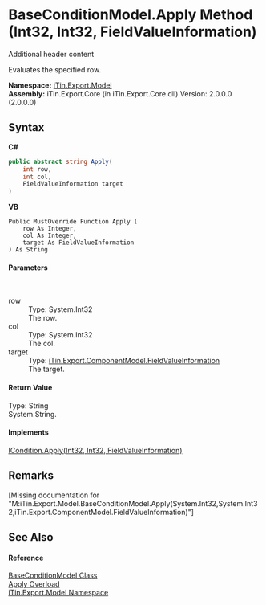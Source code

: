 # BaseConditionModel.Apply Method (Int32, Int32, FieldValueInformation)
Additional header content 

Evaluates the specified row.

**Namespace:**&nbsp;<a href="N_iTin_Export_Model">iTin.Export.Model</a><br />**Assembly:**&nbsp;iTin.Export.Core (in iTin.Export.Core.dll) Version: 2.0.0.0 (2.0.0.0)

## Syntax

**C#**<br />
``` C#
public abstract string Apply(
	int row,
	int col,
	FieldValueInformation target
)
```

**VB**<br />
``` VB
Public MustOverride Function Apply ( 
	row As Integer,
	col As Integer,
	target As FieldValueInformation
) As String
```


#### Parameters
&nbsp;<dl><dt>row</dt><dd>Type: System.Int32<br />The row.</dd><dt>col</dt><dd>Type: System.Int32<br />The col.</dd><dt>target</dt><dd>Type: <a href="T_iTin_Export_ComponentModel_FieldValueInformation">iTin.Export.ComponentModel.FieldValueInformation</a><br />The target.</dd></dl>

#### Return Value
Type: String<br />System.String.

#### Implements
<a href="M_iTin_Export_Model_ICondition_Apply_2">ICondition.Apply(Int32, Int32, FieldValueInformation)</a><br />

## Remarks
\[Missing <remarks> documentation for "M:iTin.Export.Model.BaseConditionModel.Apply(System.Int32,System.Int32,iTin.Export.ComponentModel.FieldValueInformation)"\]

## See Also


#### Reference
<a href="T_iTin_Export_Model_BaseConditionModel">BaseConditionModel Class</a><br /><a href="Overload_iTin_Export_Model_BaseConditionModel_Apply">Apply Overload</a><br /><a href="N_iTin_Export_Model">iTin.Export.Model Namespace</a><br />
